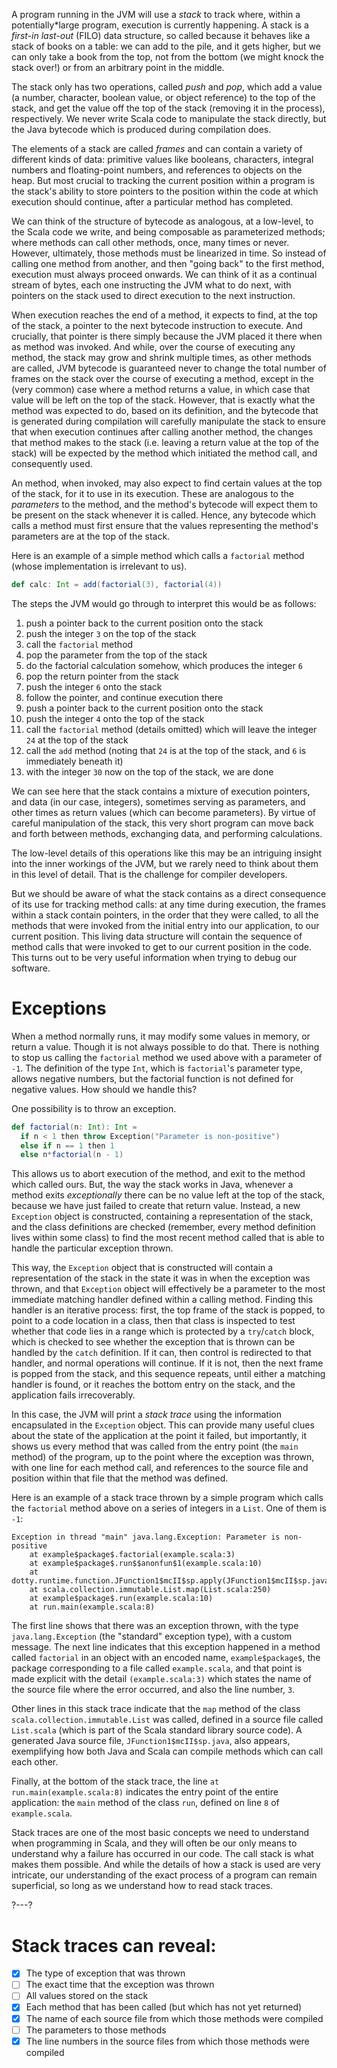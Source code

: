A program running in the JVM will use a _stack_ to track where, within a potentially*large program, execution is
currently happening. A stack is a _first-in last-out_ (FILO) data structure, so called because it behaves like a
stack of books on a table: we can add to the pile, and it gets higher, but we can only take a book from the top,
not from the bottom (we might knock the stack over!) or from an arbitrary point in the middle.

The stack only has two operations, called _push_ and _pop_, which add a value (a number, character, boolean
value, or object reference) to the top of the stack, and get the value off the top of the stack (removing it in
the process), respectively. We never write Scala code to manipulate the stack directly, but the Java bytecode
which is produced during compilation does.

The elements of a stack are called _frames_ and can contain a variety of different kinds of data: primitive
values like booleans, characters, integral numbers and floating-point numbers, and references to objects on the
heap. But most crucial to tracking the current position within a program is the stack's ability to store
pointers to the position within the code at which execution should continue, after a particular method has
completed.

We can think of the structure of bytecode as analogous, at a low-level, to the Scala code we write, and being
composable as parameterized methods; where methods can call other methods, once, many times or never. However,
ultimately, those methods must be linearized in time. So instead of calling one method from another, and then
"going back" to the first method, execution must always proceed onwards. We can think of it as a continual
stream of bytes, each one instructing the JVM what to do next, with pointers on the stack used to direct
execution to the next instruction.

When execution reaches the end of a method, it expects to find, at the top of the stack, a pointer to the next
bytecode instruction to execute. And crucially, that pointer is there simply because the JVM placed it there
when as method was invoked. And while, over the course of executing any method, the stack may grow and shrink
multiple times, as other methods are called, JVM bytecode is guaranteed never to change the total number of
frames on the stack over the course of executing a method, except in the (very common) case where a method
returns a value, in which case that value will be left on the top of the stack. However, that is exactly what
the method was expected to do, based on its definition, and the bytecode that is generated during compilation
will carefully manipulate the stack to ensure that when execution continues after calling another method, the
changes that method makes to the stack (i.e. leaving a return value at the top of the stack) will be expected
by the method which initiated the method call, and consequently used.

An method, when invoked, may also expect to find certain values at the top of the stack, for it to use in its
execution. These are analogous to the _parameters_ to the method, and the method's bytecode will expect them to
be present on the stack whenever it is called. Hence, any bytecode which calls a method must first ensure that
the values representing the method's parameters are at the top of the stack.

Here is an example of a simple method which calls a `factorial` method (whose implementation is irrelevant to
us).

```scala
def calc: Int = add(factorial(3), factorial(4))
```

The steps the JVM would go through to interpret this would be as follows:
1. push a pointer back to the current position onto the stack
2. push the integer `3` on the top of the stack
3. call the `factorial` method
  1. pop the parameter from the top of the stack
  2. do the factorial calculation somehow, which produces the integer `6`
  3. pop the return pointer from the stack
  4. push the integer `6` onto the stack
  5. follow the pointer, and continue execution there
4. push a pointer back to the current position onto the stack
5. push the integer `4` onto the top of the stack
6. call the `factorial` method (details omitted) which will leave the integer `24` at the top of the stack
7. call the `add` method (noting that `24` is at the top of the stack, and `6` is immediately beneath it)
8. with the integer `30` now on the top of the stack, we are done

We can see here that the stack contains a mixture of execution pointers, and data (in our case, integers),
sometimes serving as parameters, and other times as return values (which can become parameters). By virtue of
careful manipulation of the stack, this very short program can move back and forth between methods, exchanging
data, and performing calculations.

The low-level details of this operations like this may be an intriguing insight into the inner workings of the
JVM, but we rarely need to think about them in this level of detail. That is the challenge for compiler
developers.

But we should be aware of what the stack contains as a direct consequence of its use for tracking method calls:
at any time during execution, the frames within a stack contain pointers, in the order that they were called, to
all the methods that were invoked from the initial entry into our application, to our current position. This
living data structure will contain the sequence of method calls that were invoked to get to our current
position in the code. This turns out to be very useful information when trying to debug our software.

# Exceptions

When a method normally runs, it may modify some values in memory, or return a value. Though it is not always
possible to do that. There is nothing to stop us calling the `factorial` method we used above with a parameter
of `-1`. The definition of the type `Int`, which is `factorial`'s parameter type, allows negative numbers,
but the factorial function is not defined for negative values. How should we handle this?

One possibility is to throw an exception.

```scala
def factorial(n: Int): Int =
  if n < 1 then throw Exception("Parameter is non-positive")
  else if n == 1 then 1
  else n*factorial(n - 1)
```

This allows us to abort execution of the method, and exit to the method which called ours. But, the way the
stack works in Java, whenever a method exits _exceptionally_ there can be no value left at the top of the stack,
because we have just failed to create that return value. Instead, a new `Exception` object is constructed,
containing a representation of the stack, and the class definitions are checked (remember, every method
definition lives within some class) to find the most recent method called that is able to handle the particular
exception thrown.

This way, the `Exception` object that is constructed will contain a representation of the stack in the state it
was in when the exception was thrown, and that `Exception` object will effectively be a parameter to the most
immediate matching handler defined within a calling method. Finding this handler is an iterative process: first,
the top frame of the stack is popped, to point to a code location in a class, then that class is inspected to
test whether that code lies in a range which is protected by a `try`/`catch` block, which is checked to see
whether the exception that is thrown can be handled by the `catch` definition. If it can, then control is
redirected to that handler, and normal operations will continue. If it is not, then the next frame is popped
from the stack, and this sequence repeats, until either a matching handler is found, or it reaches the bottom
entry on the stack, and the application fails irrecoverably.

In this case, the JVM will print a _stack trace_ using the information encapsulated in the `Exception` object.
This can provide many useful clues about the state of the application at the point it failed, but importantly,
it shows us every method that was called from the entry point (the `main` method) of the program, up to the
point where the exception was thrown, with one line for each method call, and references to the source file and
position within that file that the method was defined.

Here is an example of a stack trace thrown by a simple program which calls the `factorial` method above on a
series of integers in a `List`. One of them is `-1`:

```
Exception in thread "main" java.lang.Exception: Parameter is non-positive
    at example$package$.factorial(example.scala:3)
    at example$package$.run$$anonfun$1(example.scala:10)
    at dotty.runtime.function.JFunction1$mcII$sp.apply(JFunction1$mcII$sp.java:12)
    at scala.collection.immutable.List.map(List.scala:250)
    at example$package$.run(example.scala:10)
    at run.main(example.scala:8)
```

The first line shows that there was an exception thrown, with the type `java.lang.Exception` (the "standard"
exception type), with a custom message. The next line indicates that this exception happened in a method called
`factorial` in an object with an encoded name, `example$package$`, the package corresponding to a file called
`example.scala`, and that point is made explicit with the detail `(example.scala:3)` which states the name of
the source file where the error occurred, and also the line number, `3`.

Other lines in this stack trace indicate that the `map` method of the class `scala.collection.immutable.List`
was called, defined in a source file called `List.scala` (which is part of the Scala standard library source
code). A generated Java source file, `JFunction1$mcII$sp.java`, also appears, exemplifying how both Java and
Scala can compile methods which can call each other.

Finally, at the bottom of the stack trace, the line `at run.main(example.scala:8)` indicates the entry point of
the entire application: the `main` method of the class `run`, defined on line `8` of `example.scala`.

Stack traces are one of the most basic concepts we need to understand when programming in Scala, and they will
often be our only means to understand why a failure has occurred in our code. The call stack is what makes them
possible. And while the details of how a stack is used are very intricate, our understanding of the exact
process of a program can remain superficial, so long as we understand how to read stack traces.

?---?

# Stack traces can reveal:
  * [x] The type of exception that was thrown
  * [ ] The exact time that the exception was thrown
  * [ ] All values stored on the stack
  * [x] Each method that has been called (but which has not yet returned)
  * [x] The name of each source file from which those methods were compiled 
  * [ ] The parameters to those methods
  * [x] The line numbers in the source files from which those methods were compiled
